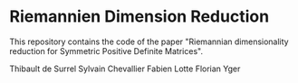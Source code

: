 # Riemannien Dimension Reduction
This repository contains the code of the paper "Riemannian dimensionality reduction for Symmetric Positive Definite Matrices".

Thibault de Surrel
Sylvain Chevallier
Fabien Lotte
Florian Yger 
